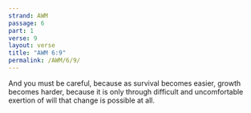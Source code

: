 ```yaml
---
strand: AWM
passage: 6
part: 1
verse: 9
layout: verse
title: "AWM 6:9"
permalink: /AWM/6/9/
---
```

And you must be careful, because as survival becomes easier, growth becomes harder, because it is only through difficult and uncomfortable exertion of will that change is possible at all.
